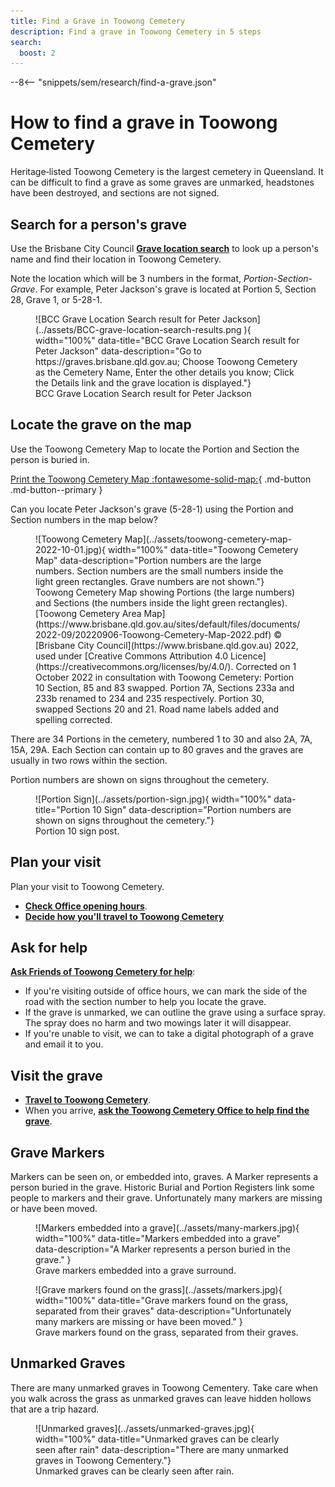 ```yaml
---
title: Find a Grave in Toowong Cemetery
description: Find a grave in Toowong Cemetery in 5 steps
search:
  boost: 2
---
```


--8<-- "snippets/sem/research/find-a-grave.json"


# How to find a grave in Toowong Cemetery

Heritage‑listed Toowong Cemetery is the largest cemetery in Queensland. It can be difficult to find a grave as some graves are unmarked, headstones have been destroyed, and sections are not signed.

## Search for a person's grave

Use the Brisbane City Council **[Grave location search](https://www.brisbane.qld.gov.au/community-and-safety/community-support/cemeteries/grave-location-search)** to look up a person's name and find their location in Toowong Cemetery.

Note the location which will be 3 numbers in the format, *Portion*-*Section*-*Grave*. For example, Peter Jackson's grave is located at Portion 5, Section 28, Grave 1, or 5-28-1.

<figure markdown>
  ![BCC Grave Location Search result for Peter Jackson](../assets/BCC-grave-location-search-results.png
){ width="100%" data-title="BCC Grave Location Search result for Peter Jackson" data-description="Go to https://graves.brisbane.qld.gov.au; Choose Toowong Cemetery as the Cemetery Name, Enter the other details you know; Click the Details link and the grave location is displayed."}
  <figcaption markdown>BCC Grave Location Search result for Peter Jackson</figcaption>
</figure>


## Locate the grave on the map

Use the Toowong Cemetery Map to locate the Portion and Section the person is buried in.

[Print the Toowong Cemetery Map :fontawesome-solid-map:](../assets/documents/toowong-cemetery-map-2022-10-01.pdf "Print a high resolution version of the map. 2.1 Mb."){ .md-button .md-button--primary }



Can you locate Peter Jackson's grave (5-28-1) using the Portion and Section numbers in the map below?

<figure markdown>
  ![Toowong Cemetery Map](../assets/toowong-cemetery-map-2022-10-01.jpg){ width="100%" data-title="Toowong Cemetery Map" data-description="Portion numbers are the large numbers. Section numbers are the small numbers inside the light green rectangles. Grave numbers are not shown."}
  <figcaption markdown>Toowong Cemetery Map showing Portions (the large numbers) and Sections (the numbers inside the light green rectangles). [Toowong Cemetery Area Map](https://www.brisbane.qld.gov.au/sites/default/files/documents/2022-09/20220906-Toowong-Cemetery-Map-2022.pdf)  © [Brisbane City Council](https://www.brisbane.qld.gov.au) 2022, used under [Creative Commons Attribution 4.0 Licence](https://creativecommons.org/licenses/by/4.0/). Corrected on 1 October 2022 in consultation with Toowong Cemetery: Portion 10 Section, 85 and 83 swapped. Portion 7A, Sections 233a and 233b renamed to 234 and 235 respectively. Portion 30, swapped Sections 20 and 21. Road name labels added and spelling corrected.</figcaption>
</figure>

There are 34 Portions in the cemetery, numbered 1 to 30 and also 2A, 7A, 15A, 29A. Each Section can contain up to 80 graves and the graves are usually in two rows within the section. 

Portion numbers are shown on signs throughout the cemetery.

<figure markdown>
  ![Portion Sign](../assets/portion-sign.jpg){ width="100%" data-title="Portion 10 Sign" data-description="Portion numbers are shown on signs throughout the cemetery."}
  <figcaption markdown>Portion 10 sign post.</figcaption>
</figure>


## Plan your visit

Plan your visit to Toowong Cemetery.

  - **[Check Office opening hours](https://www.brisbane.qld.gov.au/community-and-safety/community-support/cemeteries/toowong-cemetery#officehours)**. 
  - **[Decide how you'll travel to Toowong Cemetery](../index.md#visit-toowong-cemetery)**

## Ask for help 

**[Ask Friends of Toowong Cemetery for help](../contact.md)**:

  - If you're visiting outside of office hours, we can mark the side of the road with the section number to help you locate the grave.
  - If the grave is unmarked, we can outline the grave using a surface spray. The spray does no harm and two mowings later it will disappear.
  - If you're unable to visit, we can to take a digital photograph of a grave and email it to you.

## Visit the grave

  - **[Travel to Toowong Cemetery](../../#visit-toowong-cemetery)**.
  - When you arrive, **[ask the Toowong Cemetery Office to help find the grave](https://www.brisbane.qld.gov.au/community-and-safety/community-support/cemeteries/toowong-cemetery#locatinggravesandashesmemorialsites)**.


## Grave Markers

Markers can be seen on, or embedded into, graves. A Marker represents a person buried in the grave. Historic Burial and Portion Registers link some people to markers and their grave. Unfortunately many markers are missing or have been moved.

<figure markdown>
  ![Markers embedded into a grave](../assets/many-markers.jpg){ width="100%" data-title="Markers embedded into a grave" data-description="A Marker represents a person buried in the grave." } 
  <figcaption>Grave markers embedded into a grave surround.</figcaption>
</figure>

<figure markdown>
  ![Grave markers found on the grass](../assets/markers.jpg){ width="100%" data-title="Grave markers found on the grass, separated from their graves" data-description="Unfortunately many markers are missing or have been moved." }
  <figcaption>Grave markers found on the grass, separated from their graves.</figcaption>
</figure>

<!-- seek permission to publish image

To map a marker to a grave, you need to look up old portion books. For example, Portion 1, Section 1, Grave 38 in the Portion Book page below, maps to Marker ZI 735, which is annotated with the name *"Gale"*. 

Searching for *"Gale"* in the Brisbane City Council **[Grave location search](https://www.brisbane.qld.gov.au/community-and-safety/community-support/cemeteries/grave-location-search)** you find, by looking at each entry for *"Gale"*, Ruby Mary Gale, who was buried in 1-1-38 on 24 November 1924. You'll also find Ada Florence Morgan buried in 1-1-38 on 11 November 1878 - perhaps this is the B 663 crossed out in the Portion Book. 

Only the surname is recorded in the Portion Book so you can't link a marker to a specific person, although you may be able to imply a link by the order the markers are recorded and the date of each person's death. 

![Sample Portion Book page](../assets/portion-ledger.png){ width="100%" }

*<small>Sample Portion Book page. © Brisbane City Council</small>*

-->

## Unmarked Graves

There are many unmarked graves in Toowong Cementery. Take care when you walk across the grass as unmarked graves can leave hidden hollows that are a trip hazard.

<figure markdown>
  ![Unmarked graves](../assets/unmarked-graves.jpg){ width="100%" data-title="Unmarked graves can be clearly seen after rain" data-description="There are many unmarked graves in Toowong Cementery."}
  <figcaption markdown>Unmarked graves can be clearly seen after rain.</figcaption>
</figure>